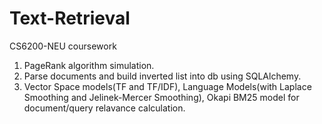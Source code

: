 # Text-Retrieval
CS6200-NEU coursework<br>
1. PageRank algorithm simulation. <br>
2. Parse documents and build inverted list into db using SQLAlchemy. <br>
3. Vector Space models(TF and TF/IDF), Language Models(with Laplace Smoothing and  Jelinek-Mercer Smoothing), Okapi BM25 model for document/query relavance calculation.<br>
